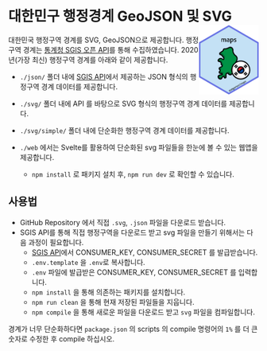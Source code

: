 # 대한민구 행정경계 GeoJSON 및 SVG <img src='images/logo.png' width = 120 align ='right'>

대한민국 행정구역 경계를 SVG, GeoJSON으로 제공합니다. 행정구역 경계는 [통계청 SGIS 오픈 API](https://sgis.kostat.go.kr/developer/html/main.html)를 통해 수집하였습니다. 2020년(가장 최신) 행정구역 경계를 아래와 같이 제공합니다. 

- `./json/` 폴더 내에 [SGIS API](https://sgis.kostat.go.kr/developer/html/newOpenApi/api/dataApi/basics.html)에서 제공하는 JSON 형식의 행정구역 경계 데이터를 제공합니다.

- `./svg/` 폴더 내에 API 를 바탕으로 SVG 형식의 행정구역 경계 데이터를 제공합니다.

- `./svg/simple/` 폴더 내에 단순화한 행정구역 경계 데이터를 제공합니다.

- `./web` 에서는 Svelte를 활용하여 단순화된 svg 파일들을 한눈에 볼 수 있는 웹앱을 제공합니다.
  - `npm install` 로 패키지 설치 후, `npm run dev` 로 확인할 수 있습니다.

## 사용법

- GitHub Repository 에서 직접 `.svg`, `.json` 파일을 다운로드 받습니다.
- SGIS API를 통해 직접 행정구역을 다운로드 받고 svg 파일을 만들기 위해서는 다음 과정이 필요합니다.
  - [SGIS API](https://sgis.kostat.go.kr/developer/html/newOpenApi/api/dataApi/basics.html)에서 CONSUMER_KEY, CONSUMER_SECRET 를 발급받습니다.
  - `.env.template` 을 `.env`로 복사합니다.
  - `.env` 파일에 발급받은 CONSUMER_KEY, CONSUMER_SECRET 를 입력합니다.
  - `npm install` 을 통해 의존하는 패키지를 설치합니다.
  - `npm run clean` 을 통해 현재 저장된 파일들을 지웁니다.
  - `npm compile` 을 통해 새로운 파일을 다운로드 받고 `svg` 파일을 컴파일합니다.

경계가 너무 단순화하다면 `package.json` 의 scripts 의 compile 명령어의 `1%` 를 더 큰 숫자로 수정한 후 compile 하십시오.
